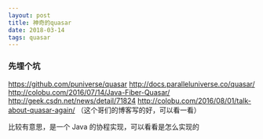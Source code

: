 ```yaml
---
layout: post
title: 神奇的quasar
date: 2018-03-14
tags: quasar
---
```


### 先埋个坑

https://github.com/puniverse/quasar
http://docs.paralleluniverse.co/quasar/
http://colobu.com/2016/07/14/Java-Fiber-Quasar/
http://geek.csdn.net/news/detail/71824
http://colobu.com/2016/08/01/talk-about-quasar-again/ （这个哥们的博客写的好，可以看一看）

比较有意思，是一个 Java 的协程实现，可以看看是怎么实现的